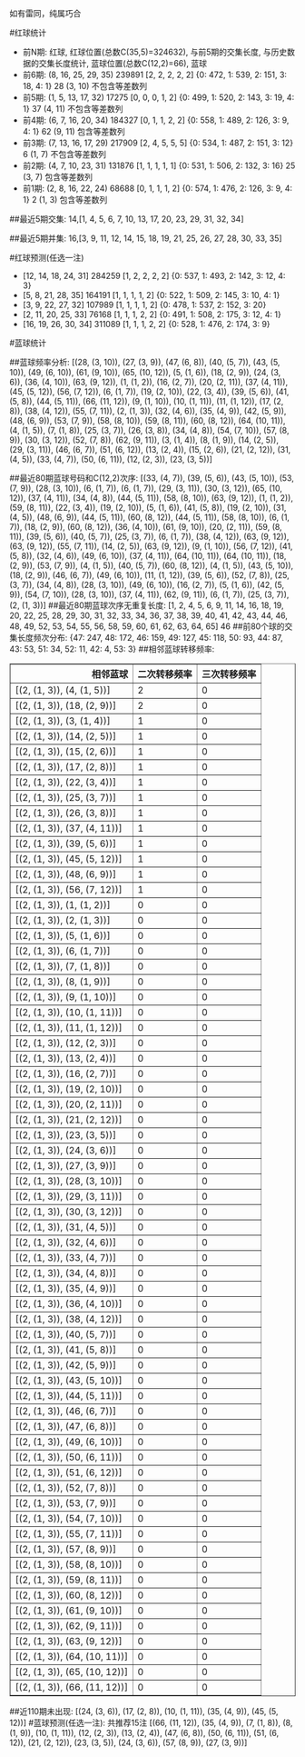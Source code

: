 <!-- 
.. title: 大乐透15019期(2015-02-14)数据分析报告
.. slug: dlott-15019-2015-02-14-report
.. date: 2015-02-15 08:00:00 UTC+08:00
.. tags: Lottery
.. link: 
.. description: 
.. type: text
-->

如有雷同，纯属巧合

<!-- TEASER_END-->

#红球统计

- 前N期: 红球, 红球位置(总数C(35,5)=324632), 与前5期的交集长度, 与历史数据的交集长度统计, 蓝球位置(总数C(12,2)=66), 蓝球
- 前6期: (8, 16, 25, 29, 35) 239891 [2, 2, 2, 2, 2] {0: 472, 1: 539, 2: 151, 3: 18, 4: 1} 28 (3, 10) 不包含等差数列
- 前5期: (1, 5, 13, 17, 32) 17275 [0, 0, 0, 1, 2] {0: 499, 1: 520, 2: 143, 3: 19, 4: 1} 37 (4, 11) 不包含等差数列
- 前4期: (6, 7, 16, 20, 34) 184327 [0, 1, 1, 2, 2] {0: 558, 1: 489, 2: 126, 3: 9, 4: 1} 62 (9, 11) 包含等差数列
- 前3期: (7, 13, 16, 17, 29) 217909 [2, 4, 5, 5, 5] {0: 534, 1: 487, 2: 151, 3: 12} 6 (1, 7) 不包含等差数列
- 前2期: (4, 7, 10, 23, 31) 131876 [1, 1, 1, 1, 1] {0: 531, 1: 506, 2: 132, 3: 16} 25 (3, 7) 包含等差数列
- 前1期: (2, 8, 16, 22, 24) 68688 [0, 1, 1, 1, 2] {0: 574, 1: 476, 2: 126, 3: 9, 4: 1} 2 (1, 3) 包含等差数列

##最近5期交集:
14,[1, 4, 5, 6, 7, 10, 13, 17, 20, 23, 29, 31, 32, 34]

##最近5期并集:
16,[3, 9, 11, 12, 14, 15, 18, 19, 21, 25, 26, 27, 28, 30, 33, 35]

#红球预测(任选一注)

- [12, 14, 18, 24, 31] 284259 [1, 2, 2, 2, 2] {0: 537, 1: 493, 2: 142, 3: 12, 4: 3}
- [5, 8, 21, 28, 35] 164191 [1, 1, 1, 1, 2] {0: 522, 1: 509, 2: 145, 3: 10, 4: 1}
- [3, 9, 22, 27, 32] 107989 [1, 1, 1, 1, 2] {0: 478, 1: 537, 2: 152, 3: 20}
- [2, 11, 20, 25, 33] 76168 [1, 1, 1, 2, 2] {0: 491, 1: 508, 2: 175, 3: 12, 4: 1}
- [16, 19, 26, 30, 34] 311089 [1, 1, 1, 2, 2] {0: 528, 1: 476, 2: 174, 3: 9}

#蓝球统计

##蓝球频率分析:
[(28, (3, 10)), (27, (3, 9)), (47, (6, 8)), (40, (5, 7)), (43, (5, 10)), (49, (6, 10)), (61, (9, 10)), (65, (10, 12)), (5, (1, 6)), (18, (2, 9)), (24, (3, 6)), (36, (4, 10)), (63, (9, 12)), (1, (1, 2)), (16, (2, 7)), (20, (2, 11)), (37, (4, 11)), (45, (5, 12)), (56, (7, 12)), (6, (1, 7)), (19, (2, 10)), (22, (3, 4)), (39, (5, 6)), (41, (5, 8)), (44, (5, 11)), (66, (11, 12)), (9, (1, 10)), (10, (1, 11)), (11, (1, 12)), (17, (2, 8)), (38, (4, 12)), (55, (7, 11)), (2, (1, 3)), (32, (4, 6)), (35, (4, 9)), (42, (5, 9)), (48, (6, 9)), (53, (7, 9)), (58, (8, 10)), (59, (8, 11)), (60, (8, 12)), (64, (10, 11)), (4, (1, 5)), (7, (1, 8)), (25, (3, 7)), (26, (3, 8)), (34, (4, 8)), (54, (7, 10)), (57, (8, 9)), (30, (3, 12)), (52, (7, 8)), (62, (9, 11)), (3, (1, 4)), (8, (1, 9)), (14, (2, 5)), (29, (3, 11)), (46, (6, 7)), (51, (6, 12)), (13, (2, 4)), (15, (2, 6)), (21, (2, 12)), (31, (4, 5)), (33, (4, 7)), (50, (6, 11)), (12, (2, 3)), (23, (3, 5))]

##最近80期蓝球号码和C(12,2)次序:
[(33, (4, 7)), (39, (5, 6)), (43, (5, 10)), (53, (7, 9)), (28, (3, 10)), (6, (1, 7)), (6, (1, 7)), (29, (3, 11)), (30, (3, 12)), (65, (10, 12)), (37, (4, 11)), (34, (4, 8)), (44, (5, 11)), (58, (8, 10)), (63, (9, 12)), (1, (1, 2)), (59, (8, 11)), (22, (3, 4)), (19, (2, 10)), (5, (1, 6)), (41, (5, 8)), (19, (2, 10)), (31, (4, 5)), (48, (6, 9)), (44, (5, 11)), (60, (8, 12)), (44, (5, 11)), (58, (8, 10)), (6, (1, 7)), (18, (2, 9)), (60, (8, 12)), (36, (4, 10)), (61, (9, 10)), (20, (2, 11)), (59, (8, 11)), (39, (5, 6)), (40, (5, 7)), (25, (3, 7)), (6, (1, 7)), (38, (4, 12)), (63, (9, 12)), (63, (9, 12)), (55, (7, 11)), (14, (2, 5)), (63, (9, 12)), (9, (1, 10)), (56, (7, 12)), (41, (5, 8)), (32, (4, 6)), (49, (6, 10)), (37, (4, 11)), (64, (10, 11)), (64, (10, 11)), (18, (2, 9)), (53, (7, 9)), (4, (1, 5)), (40, (5, 7)), (60, (8, 12)), (4, (1, 5)), (43, (5, 10)), (18, (2, 9)), (46, (6, 7)), (49, (6, 10)), (11, (1, 12)), (39, (5, 6)), (52, (7, 8)), (25, (3, 7)), (34, (4, 8)), (28, (3, 10)), (49, (6, 10)), (16, (2, 7)), (5, (1, 6)), (42, (5, 9)), (54, (7, 10)), (28, (3, 10)), (37, (4, 11)), (62, (9, 11)), (6, (1, 7)), (25, (3, 7)), (2, (1, 3))]
##最近80期蓝球次序无重复长度:
[1, 2, 4, 5, 6, 9, 11, 14, 16, 18, 19, 20, 22, 25, 28, 29, 30, 31, 32, 33, 34, 36, 37, 38, 39, 40, 41, 42, 43, 44, 46, 48, 49, 52, 53, 54, 55, 56, 58, 59, 60, 61, 62, 63, 64, 65] 46
##前80个球的交集长度频次分布:
{47: 247, 48: 172, 46: 159, 49: 127, 45: 118, 50: 93, 44: 87, 43: 53, 51: 34, 52: 11, 42: 4, 53: 3}
##相邻蓝球转移频率:
<table border="1" class="table table-striped dataframe">
  <thead>
    <tr style="text-align: right;">
      <th>相邻蓝球</th>
      <th>二次转移频率</th>
      <th>三次转移频率</th>
    </tr>
  </thead>
  <tbody>
    <tr>
      <td>    [(2, (1, 3)), (4, (1, 5))]</td>
      <td> 2</td>
      <td> 0</td>
    </tr>
    <tr>
      <td>   [(2, (1, 3)), (18, (2, 9))]</td>
      <td> 2</td>
      <td> 0</td>
    </tr>
    <tr>
      <td>    [(2, (1, 3)), (3, (1, 4))]</td>
      <td> 1</td>
      <td> 0</td>
    </tr>
    <tr>
      <td>   [(2, (1, 3)), (14, (2, 5))]</td>
      <td> 1</td>
      <td> 0</td>
    </tr>
    <tr>
      <td>   [(2, (1, 3)), (15, (2, 6))]</td>
      <td> 1</td>
      <td> 0</td>
    </tr>
    <tr>
      <td>   [(2, (1, 3)), (17, (2, 8))]</td>
      <td> 1</td>
      <td> 0</td>
    </tr>
    <tr>
      <td>   [(2, (1, 3)), (22, (3, 4))]</td>
      <td> 1</td>
      <td> 0</td>
    </tr>
    <tr>
      <td>   [(2, (1, 3)), (25, (3, 7))]</td>
      <td> 1</td>
      <td> 0</td>
    </tr>
    <tr>
      <td>   [(2, (1, 3)), (26, (3, 8))]</td>
      <td> 1</td>
      <td> 0</td>
    </tr>
    <tr>
      <td>  [(2, (1, 3)), (37, (4, 11))]</td>
      <td> 1</td>
      <td> 0</td>
    </tr>
    <tr>
      <td>   [(2, (1, 3)), (39, (5, 6))]</td>
      <td> 1</td>
      <td> 0</td>
    </tr>
    <tr>
      <td>  [(2, (1, 3)), (45, (5, 12))]</td>
      <td> 1</td>
      <td> 0</td>
    </tr>
    <tr>
      <td>   [(2, (1, 3)), (48, (6, 9))]</td>
      <td> 1</td>
      <td> 0</td>
    </tr>
    <tr>
      <td>  [(2, (1, 3)), (56, (7, 12))]</td>
      <td> 1</td>
      <td> 0</td>
    </tr>
    <tr>
      <td>    [(2, (1, 3)), (1, (1, 2))]</td>
      <td> 0</td>
      <td> 0</td>
    </tr>
    <tr>
      <td>    [(2, (1, 3)), (2, (1, 3))]</td>
      <td> 0</td>
      <td> 0</td>
    </tr>
    <tr>
      <td>    [(2, (1, 3)), (5, (1, 6))]</td>
      <td> 0</td>
      <td> 0</td>
    </tr>
    <tr>
      <td>    [(2, (1, 3)), (6, (1, 7))]</td>
      <td> 0</td>
      <td> 0</td>
    </tr>
    <tr>
      <td>    [(2, (1, 3)), (7, (1, 8))]</td>
      <td> 0</td>
      <td> 0</td>
    </tr>
    <tr>
      <td>    [(2, (1, 3)), (8, (1, 9))]</td>
      <td> 0</td>
      <td> 0</td>
    </tr>
    <tr>
      <td>   [(2, (1, 3)), (9, (1, 10))]</td>
      <td> 0</td>
      <td> 0</td>
    </tr>
    <tr>
      <td>  [(2, (1, 3)), (10, (1, 11))]</td>
      <td> 0</td>
      <td> 0</td>
    </tr>
    <tr>
      <td>  [(2, (1, 3)), (11, (1, 12))]</td>
      <td> 0</td>
      <td> 0</td>
    </tr>
    <tr>
      <td>   [(2, (1, 3)), (12, (2, 3))]</td>
      <td> 0</td>
      <td> 0</td>
    </tr>
    <tr>
      <td>   [(2, (1, 3)), (13, (2, 4))]</td>
      <td> 0</td>
      <td> 0</td>
    </tr>
    <tr>
      <td>   [(2, (1, 3)), (16, (2, 7))]</td>
      <td> 0</td>
      <td> 0</td>
    </tr>
    <tr>
      <td>  [(2, (1, 3)), (19, (2, 10))]</td>
      <td> 0</td>
      <td> 0</td>
    </tr>
    <tr>
      <td>  [(2, (1, 3)), (20, (2, 11))]</td>
      <td> 0</td>
      <td> 0</td>
    </tr>
    <tr>
      <td>  [(2, (1, 3)), (21, (2, 12))]</td>
      <td> 0</td>
      <td> 0</td>
    </tr>
    <tr>
      <td>   [(2, (1, 3)), (23, (3, 5))]</td>
      <td> 0</td>
      <td> 0</td>
    </tr>
    <tr>
      <td>   [(2, (1, 3)), (24, (3, 6))]</td>
      <td> 0</td>
      <td> 0</td>
    </tr>
    <tr>
      <td>   [(2, (1, 3)), (27, (3, 9))]</td>
      <td> 0</td>
      <td> 0</td>
    </tr>
    <tr>
      <td>  [(2, (1, 3)), (28, (3, 10))]</td>
      <td> 0</td>
      <td> 0</td>
    </tr>
    <tr>
      <td>  [(2, (1, 3)), (29, (3, 11))]</td>
      <td> 0</td>
      <td> 0</td>
    </tr>
    <tr>
      <td>  [(2, (1, 3)), (30, (3, 12))]</td>
      <td> 0</td>
      <td> 0</td>
    </tr>
    <tr>
      <td>   [(2, (1, 3)), (31, (4, 5))]</td>
      <td> 0</td>
      <td> 0</td>
    </tr>
    <tr>
      <td>   [(2, (1, 3)), (32, (4, 6))]</td>
      <td> 0</td>
      <td> 0</td>
    </tr>
    <tr>
      <td>   [(2, (1, 3)), (33, (4, 7))]</td>
      <td> 0</td>
      <td> 0</td>
    </tr>
    <tr>
      <td>   [(2, (1, 3)), (34, (4, 8))]</td>
      <td> 0</td>
      <td> 0</td>
    </tr>
    <tr>
      <td>   [(2, (1, 3)), (35, (4, 9))]</td>
      <td> 0</td>
      <td> 0</td>
    </tr>
    <tr>
      <td>  [(2, (1, 3)), (36, (4, 10))]</td>
      <td> 0</td>
      <td> 0</td>
    </tr>
    <tr>
      <td>  [(2, (1, 3)), (38, (4, 12))]</td>
      <td> 0</td>
      <td> 0</td>
    </tr>
    <tr>
      <td>   [(2, (1, 3)), (40, (5, 7))]</td>
      <td> 0</td>
      <td> 0</td>
    </tr>
    <tr>
      <td>   [(2, (1, 3)), (41, (5, 8))]</td>
      <td> 0</td>
      <td> 0</td>
    </tr>
    <tr>
      <td>   [(2, (1, 3)), (42, (5, 9))]</td>
      <td> 0</td>
      <td> 0</td>
    </tr>
    <tr>
      <td>  [(2, (1, 3)), (43, (5, 10))]</td>
      <td> 0</td>
      <td> 0</td>
    </tr>
    <tr>
      <td>  [(2, (1, 3)), (44, (5, 11))]</td>
      <td> 0</td>
      <td> 0</td>
    </tr>
    <tr>
      <td>   [(2, (1, 3)), (46, (6, 7))]</td>
      <td> 0</td>
      <td> 0</td>
    </tr>
    <tr>
      <td>   [(2, (1, 3)), (47, (6, 8))]</td>
      <td> 0</td>
      <td> 0</td>
    </tr>
    <tr>
      <td>  [(2, (1, 3)), (49, (6, 10))]</td>
      <td> 0</td>
      <td> 0</td>
    </tr>
    <tr>
      <td>  [(2, (1, 3)), (50, (6, 11))]</td>
      <td> 0</td>
      <td> 0</td>
    </tr>
    <tr>
      <td>  [(2, (1, 3)), (51, (6, 12))]</td>
      <td> 0</td>
      <td> 0</td>
    </tr>
    <tr>
      <td>   [(2, (1, 3)), (52, (7, 8))]</td>
      <td> 0</td>
      <td> 0</td>
    </tr>
    <tr>
      <td>   [(2, (1, 3)), (53, (7, 9))]</td>
      <td> 0</td>
      <td> 0</td>
    </tr>
    <tr>
      <td>  [(2, (1, 3)), (54, (7, 10))]</td>
      <td> 0</td>
      <td> 0</td>
    </tr>
    <tr>
      <td>  [(2, (1, 3)), (55, (7, 11))]</td>
      <td> 0</td>
      <td> 0</td>
    </tr>
    <tr>
      <td>   [(2, (1, 3)), (57, (8, 9))]</td>
      <td> 0</td>
      <td> 0</td>
    </tr>
    <tr>
      <td>  [(2, (1, 3)), (58, (8, 10))]</td>
      <td> 0</td>
      <td> 0</td>
    </tr>
    <tr>
      <td>  [(2, (1, 3)), (59, (8, 11))]</td>
      <td> 0</td>
      <td> 0</td>
    </tr>
    <tr>
      <td>  [(2, (1, 3)), (60, (8, 12))]</td>
      <td> 0</td>
      <td> 0</td>
    </tr>
    <tr>
      <td>  [(2, (1, 3)), (61, (9, 10))]</td>
      <td> 0</td>
      <td> 0</td>
    </tr>
    <tr>
      <td>  [(2, (1, 3)), (62, (9, 11))]</td>
      <td> 0</td>
      <td> 0</td>
    </tr>
    <tr>
      <td>  [(2, (1, 3)), (63, (9, 12))]</td>
      <td> 0</td>
      <td> 0</td>
    </tr>
    <tr>
      <td> [(2, (1, 3)), (64, (10, 11))]</td>
      <td> 0</td>
      <td> 0</td>
    </tr>
    <tr>
      <td> [(2, (1, 3)), (65, (10, 12))]</td>
      <td> 0</td>
      <td> 0</td>
    </tr>
    <tr>
      <td> [(2, (1, 3)), (66, (11, 12))]</td>
      <td> 0</td>
      <td> 0</td>
    </tr>
  </tbody>
</table>
##近110期未出现:
[(24, (3, 6)), (17, (2, 8)), (10, (1, 11)), (35, (4, 9)), (45, (5, 12))]
#蓝球预测(任选一注):
共推荐15注
[(66, (11, 12)), (35, (4, 9)), (7, (1, 8)), (8, (1, 9)), (10, (1, 11)), (12, (2, 3)), (13, (2, 4)), (47, (6, 8)), (50, (6, 11)), (51, (6, 12)), (21, (2, 12)), (23, (3, 5)), (24, (3, 6)), (57, (8, 9)), (27, (3, 9))]

